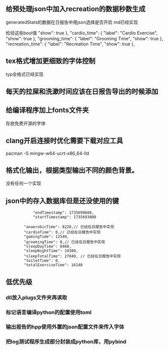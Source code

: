 
## 给预处理json中加入recreation的数据秒数生成
generatedStats的数据在日报告中用json选择是否开启
md已经实现

检验这些bool值
            "show": true
        },
        "cardio_time": {
            "label": "Cardio Exercise",
            "show": true
        },
        "grooming_time": {
            "label": "Grooming Time",
            "show": true
        },
        "recreation_time": {
            "label": "Recreation Time",
            "show": true
        },




## tex格式增加更细致的字体控制
typ全格式已经实现




## 每天的拉屎和洗漱时间应该在日报告导出的时候添加

## 给编译程序加上fonts文件夹
存放免费开源的字体


## clang开启连接时优化需要下载对应工具
pacman -S mingw-w64-ucrt-x86_64-lld


## 格式化输出，根据类型输出不同的颜色背景。
没有任何一个实现


## json中的存入数据库但是还没使用的键

                "endTimestamp": 1735699680,
                "startTimestamp": 1735693800

            "anaerobicTime": 8220,// 已经在日报告中实现
            "cardioTime": 0,// 已经在日报告中实现
            "gamingTime": 12540,
            "groomingTime": 0,// 已经在日报告中实现
            "sleepDayTime": 8460,
            "sleepNightTime": 19380,
            "sleepTotalTime": 27840, // 已经在日报告中实现
            "toiletTime": 0,
            "totalExerciseTime": 16140




## 低优先级
### dll放入plugs文件夹再读取

### 标记语言编译python的配置使用toml

### 输出报告的hpp使用外置的json配置文件来传入字体
### 把log测试程序生成部分封装成python库，用pybind

